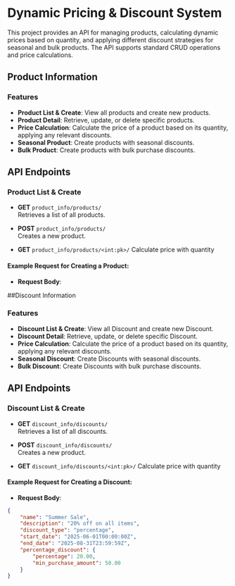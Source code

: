 # Dynamic Pricing & Discount System

This project provides an API for managing products, calculating dynamic prices based on quantity, and applying different discount strategies for seasonal and bulk products. The API supports standard CRUD operations and price calculations.

## Product Information 

### Features
- **Product List & Create**: View all products and create new products.
- **Product Detail**: Retrieve, update, or delete specific products.
- **Price Calculation**: Calculate the price of a product based on its quantity, applying any relevant discounts.
- **Seasonal Product**: Create products with seasonal discounts.
- **Bulk Product**: Create products with bulk purchase discounts.

## API Endpoints

### Product List & Create

- **GET** `product_info/products/`  
  Retrieves a list of all products.

- **POST** `product_info/products/`  
  Creates a new product.

- **GET** `product_info/products/<int:pk>/`
  Calculate price with quantity

#### Example Request for Creating a Product:
- **Request Body**:


##Discount Information 

### Features
- **Discount List & Create**: View all Discount and create new Discount.
- **Discount Detail**: Retrieve, update, or delete specific Discount.
- **Price Calculation**: Calculate the price of a product based on its quantity, applying any relevant discounts.
- **Seasonal Discount**: Create Discounts with seasonal discounts.
- **Bulk Discount**: Create Discounts with bulk purchase discounts.

## API Endpoints

### Discount List & Create

- **GET** `discount_info/discounts/`  
  Retrieves a list of all discounts.

- **POST** `discount_info/discounts/`  
  Creates a new product.

- **GET** `discount_info/discounts/<int:pk>/`
  Calculate price with quantity

#### Example Request for Creating a Discount:
- **Request Body**:

```json
{
    "name": "Summer Sale",
    "description": "20% off on all items",
    "discount_type": "percentage",
    "start_date": "2025-06-01T00:00:00Z",
    "end_date": "2025-08-31T23:59:59Z",
    "percentage_discount": {
        "percentage": 20.00,
        "min_purchase_amount": 50.00
    }
}